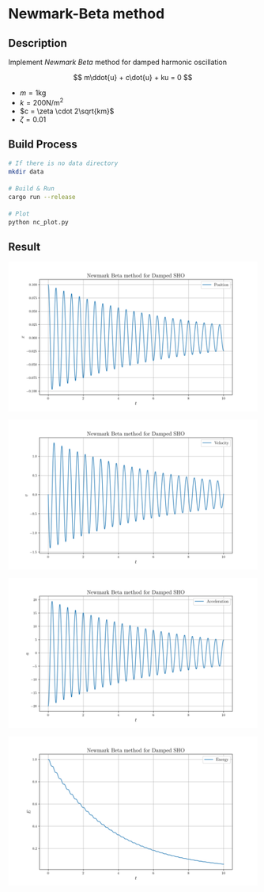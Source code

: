 # Newmark-Beta method

## Description

Implement *Newmark Beta* method for damped harmonic oscillation

$$
m\ddot{u} + c\dot{u} + ku = 0
$$

* $m = 1\text{kg}$
* $k = 200 \text{N} / \text{m}^2$
* $c = \zeta \cdot 2\sqrt{km}$
* $\zeta = 0.01$

## Build Process

```sh
# If there is no data directory
mkdir data

# Build & Run
cargo run --release

# Plot
python nc_plot.py
```

## Result

![position](./position.png)

![velocity](./velocity.png)

![acceleration](./acceleration.png)

![energy](./energy.png)
